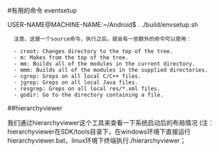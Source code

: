 #有用的命令 eventsetup

USER-NAME@MACHINE-NAME:~/Android$ .  ./build/envsetup.sh

      注意，这是一个source命令，执行之后，就会有一些额外的命令可以使用：

      - croot: Changes directory to the top of the tree.
      - m: Makes from the top of the tree.
      - mm: Builds all of the modules in the current directory.
      - mmm: Builds all of the modules in the supplied directories.
      - cgrep: Greps on all local C/C++ files.
      - jgrep: Greps on all local Java files.
      - resgrep: Greps on all local res/*.xml files.
      - godir: Go to the directory containing a file.

##hierarchyviewer


我们通过hierarchyviewer这个工具来查看一下系统启动后的布局情况
(注：hierarchyviewer在SDK/tools目录下，在windows环境下直接运行hierarchyviewer.bat，linux环境下终端执行./hierarchyviewer；